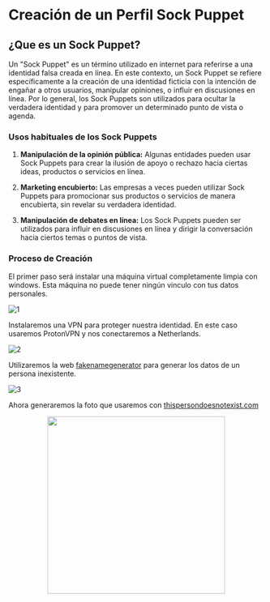 # Creación de un Perfil Sock Puppet
## ¿Que es un Sock Puppet?
Un "Sock Puppet" es un término utilizado en internet para referirse a una identidad falsa creada en línea. En este contexto, un Sock Puppet se refiere específicamente a la creación de una identidad ficticia con la intención de engañar a otros usuarios, manipular opiniones, o influir en discusiones en línea. Por lo general, los Sock Puppets son utilizados para ocultar la verdadera identidad y para promover un determinado punto de vista o agenda.

### Usos habituales de los Sock Puppets

1. **Manipulación de la opinión pública:** Algunas entidades pueden usar Sock Puppets para crear la ilusión de apoyo o rechazo hacia ciertas ideas, productos o servicios en línea.

2. **Marketing encubierto:** Las empresas a veces pueden utilizar Sock Puppets para promocionar sus productos o servicios de manera encubierta, sin revelar su verdadera identidad.

3. **Manipulación de debates en línea:** Los Sock Puppets pueden ser utilizados para influir en discusiones en línea y dirigir la conversación hacia ciertos temas o puntos de vista.

### Proceso de Creación

El primer paso será instalar una máquina virtual completamente limpia con windows. Esta máquina no puede tener ningún vinculo con tus datos personales. 

![1](https://github.com/PlacidoDiaz/SockPuppet/assets/86500067/7b8ddbfc-40df-464d-81bc-9da2f74a78b7)

Instalaremos una VPN para proteger nuestra identidad. En este caso usaremos ProtonVPN y nos conectaremos a Netherlands.

![2](https://github.com/PlacidoDiaz/SockPuppet/assets/86500067/fbbae4e2-f3f6-4142-8ed1-504d17386060)

Utilizaremos la web [fakenamegenerator](https://es.fakenamegenerator.com) para generar los datos de un persona inexistente.

![3](https://github.com/PlacidoDiaz/SockPuppet/assets/86500067/66a25d0d-f224-48e8-bbb5-3ccb10dab335)

Ahora generaremos la foto que usaremos con [thispersondoesnotexist.com](https://thispersondoesnotexist.com)

<p align="center">
<img src='https://github.com/PlacidoDiaz/SockPuppet/assets/86500067/cf81d5d1-2b42-4ed5-98ad-ab0dd547b842' width='350'>
</p>


